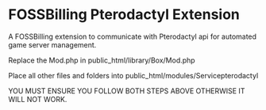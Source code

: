 # FOSSBilling Pterodactyl Extension
A FOSSBilling extension to communicate with Pterodactyl api for automated game server management.


Replace the Mod.php in public_html/library/Box/Mod.php

Place all other files and folders into public_html/modules/Servicepterodactyl

YOU MUST ENSURE YOU FOLLOW BOTH STEPS ABOVE OTHERWISE IT WILL NOT WORK.

